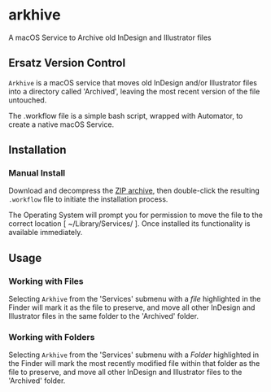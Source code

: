# arkhive
A macOS Service to Archive old InDesign and Illustrator files

## Ersatz Version Control
`Arkhive` is a macOS service that moves old InDesign and/or Illustrator files into a directory called 'Archived', leaving the most recent version of the file untouched.

The .workflow file is a simple bash script, wrapped with Automator, to create a native macOS Service.

## Installation
### Manual Install
Download and decompress the [ZIP archive](https://github.com/mlsteiner/arkhive/releases/), then double-click the resulting `.workflow` file to initiate the installation process.

The Operating System will prompt you for permission to move the file to the correct location [ \~/Library/Services/ ]. Once installed its functionality is available immediately.

## Usage
### Working with Files
Selecting `Arkhive` from the 'Services' submenu with a *file* highlighted in the Finder will mark it as the file to preserve, and move all other InDesign and Illustrator files in the same folder to the 'Archived' folder.

### Working with Folders
Selecting `Arkhive` from the 'Services' submenu with a *Folder* highlighted in the Finder will mark the most recently modified file within that folder as the file to preserve, and move all other InDesign and Illustrator files to the 'Archived' folder.

